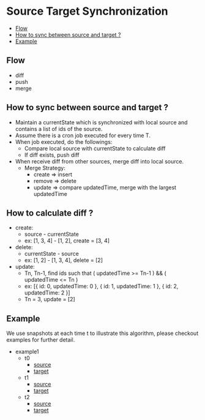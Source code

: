 # Source Target Synchronization

- [Flow](#flow)
- [How to sync between source and target ?](#how-to-sync-between-source-and-target-?)
- [Example](#example)


## Flow

- diff
- push
- merge


## How to sync between source and target ?

- Maintain a currentState which is synchronized with local source and contains a list of ids of the source.
- Assume there is a cron job executed for every time T.
- When job executed, do the followings:
  - Compare local source with currentState to calculate diff
  - If diff exists, push diff
- When receive diff from other sources, merge diff into local source.
  - Merge Strategy:
    - create => insert
    - remove => delete
    - update => compare updatedTime, merge with the largest updatedTime


## How to calculate diff ?

- create:
  - source - currentState
  - ex: [1, 3, 4] - [1, 2], create = [3, 4]
- delete:
  - currentState - source
  - ex: [1, 2] - [1, 3, 4], delete = [2]
- update:
  - Tn, Tn-1, find ids such that ( updatedTime >= Tn-1 ) && ( updatedTime <= Tn )
  - ex: [{ id: 0, updatedTime: 0 }, { id: 1, updatedTime: 1 }, { id: 2, updatedTime: 2 }]
  - Tn = 3, update = [2]


## Example

We use snapshots at each time t to illustrate this algorithm, please checkout examples for further detail.
- example1
  - t0
    - [source](./examples/example0/t0/source.md)
    - [target](./examples/example0/t0/target.md)
  - t1
    - [source](./examples/example0/t1/source.md)
    - [target](./examples/example0/t1/target.md)
  - t2
    - [source](./examples/example0/t2/source.md)
    - [target](./examples/example0/t2/target.md)
